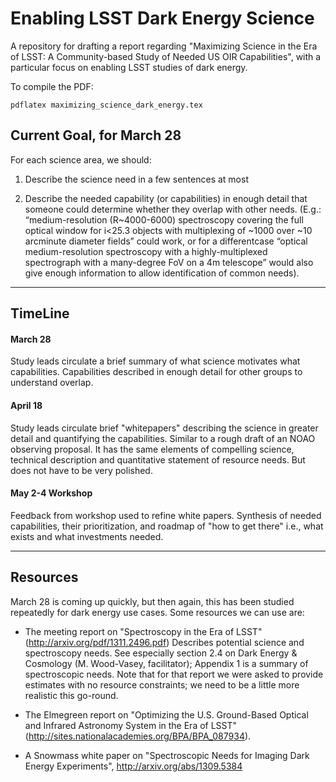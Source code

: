 # Enabling LSST Dark Energy Science

A repository for drafting a report regarding "Maximizing Science in the Era of LSST: A Community-based Study of Needed US OIR Capabilities", with a particular focus on enabling LSST studies of dark energy.

To compile the PDF:
```
pdflatex maximizing_science_dark_energy.tex
```

## Current Goal, for March 28

For each science area, we should:

1) Describe the science need in a few sentences at most

2) Describe the needed capability (or capabilities) in enough detail
that someone could determine whether they overlap with other needs.
(E.g.:  “medium-resolution (R~4000-6000) spectroscopy covering the
full optical window for i<25.3 objects with multiplexing of ~1000 over
~10 arcminute diameter fields” could work, or for a differentcase
“optical medium-resolution spectroscopy with a highly-multiplexed
spectrograph with a many-degree FoV on a 4m telescope” would also give
enough information to allow identification of common needs).

----

## TimeLine

#### March 28
Study leads circulate a brief summary of what science motivates what capabilities.
Capabilities described in enough detail for other groups to understand overlap.

#### April 18
Study leads circulate brief "whitepapers" describing the science in greater detail and
quantifying the capabilities. Similar to a rough draft of an NOAO observing proposal.
It has the same elements of compelling science, technical description and quantitative
statement of resource needs. But does not have to be very polished.

#### May 2-4 Workshop
Feedback from workshop used to refine white papers.
Synthesis of needed capabilities, their prioritization, and roadmap of "how to get there"
i.e., what exists and what investments needed.

----

## Resources
March 28 is coming up quickly, but then again, this has been studied repeatedly for dark energy use cases.  Some resources we can use are:

* The meeting report on "Spectroscopy in the Era of LSST" (http://arxiv.org/pdf/1311.2496.pdf)
Describes potential science and spectroscopy needs. See especially section  2.4 on Dark Energy & Cosmology (M. Wood-Vasey, facilitator);
Appendix 1 is a summary of spectroscopic needs.  Note that for that report we were asked to provide estimates with no resource constraints; we need to be a little more realistic this go-round.

* The Elmegreen report on "Optimizing the U.S. Ground-Based Optical and Infrared Astronomy System in the Era of LSST" (http://sites.nationalacademies.org/BPA/BPA_087934).

* A Snowmass white paper on "Spectroscopic Needs for Imaging Dark Energy Experiments", http://arxiv.org/abs/1309.5384
